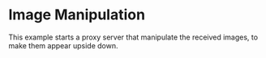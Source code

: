 # Image Manipulation

This example starts a proxy server that manipulate the received images,
to make them appear upside down.